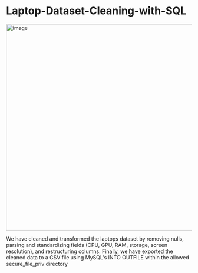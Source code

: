 # Laptop-Dataset-Cleaning-with-SQL
<img width="640" height="560" alt="image" src="https://github.com/user-attachments/assets/411528f6-c7c5-43ea-b027-e7929b5b8367" />



We have cleaned and transformed the laptops dataset by removing nulls, parsing and standardizing fields (CPU, GPU, RAM, storage, screen resolution), and restructuring columns.
Finally, we have exported the cleaned data to a CSV file using MySQL's INTO OUTFILE within the allowed secure_file_priv directory

